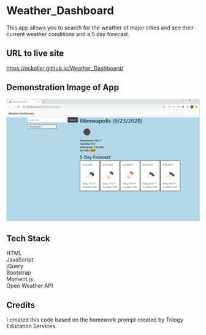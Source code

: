 # Weather_Dashboard

This app allows you to search for the weather of major cities and see their current weather conditions and a 5 day forecast.

## URL to live site

<https://nckoller.github.io/Weather_Dashboard/>

## Demonstration Image of App

<img src="./assets/weather_dash_img.png" src="screenshot of weather dashboard webpage">

## Tech Stack

HTML\
JavaScript\
jQuery\
Bootstrap\
Moment.js\
Open Weather API

## Credits

I created this code based on the homework prompt created by Trilogy Education Services.
